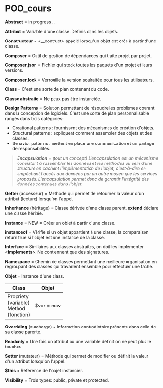 # POO_cours
**Abstract** = in progress ...

**Attribut** = Variable d'une classe. Définis dans les objets. 

**Constructeur** = <__contruct> appelé lorsqu'un objet est créé à partir d'une classe.

**Composer** = Outil de gestion de dépendances qui traite projet par projet.

**Composer.json** = Fichier qui stock toutes les paquets d'un projet et leurs versions.

**Composer.lock** = Verrouille la version souhaitée pour tous les utilisateurs.

**Class** = C'est une sorte de plan contenant du code.

**Classe abstraite** = Ne peux pas être instanciée.

**Design Patterns** = Solution permettant de résoudre les problèmes courant dans la conception de logiciels.
C'est une sorte de plan personnalisable rangés dans trois catégories:
* Creational patterns : fournissent des mécanismes de création d'objets.
* Structural patterns : expliquent comment assembler des objets et des classes.
* Behavior patterns : mettent en place une communication et un partage de responsabilités.

>_**Encapsulation** =  (tout un concept) L'encapsulation est un mécanisme consistant à rassembler les données et les méthodes au sein d'une structure en cachant l'implémentation de l'objet, c'est-à-dire en empêchant l'accès aux données par un autre moyen que les services proposés. L'encapsulation permet donc de garantir l'intégrité des données contenues dans l'objet._

**Getter** (accesseur) = Méthode qui permet de retourner la valeur d'un attribut (lecture) lorsqu'on l'appel.

**Inheritance** (héritage) = Classe dérivée d'une classe parent. **extend** déclare une classe héritée.

**Instance** = NEW = Créer un objet à partir d'une classe.

**instanceof** = Vérifie si un objet appartient à une classe, la comparaison return true si l'objet est une instance de la classe.

**Interface** = Similaires aux classes abstraites, on doit les implémenter <**implements**>. Ne contiennent que des signatures.

**Namespace** = Chemin de classes permettant une meilleure organisation en regroupant des classes qui travaillent ensemble pour effectuer une tâche.

**Objet** = Instance d'une class.

| Class                                                | Objet      |
|------------------------------------------------------|------------|
| Propriety <br/> (variable)<br/>Method<br/>(fonction) | $var = new |

**Overriding** (surcharge) = Information contradictoire présente dans celle de sa classe parente.

**Readonly** = Une fois un attribut ou une variable définit on ne peut plus le toucher.

**Setter** (mutateur) = Méthode qui permet de modifier ou définit la valeur d'un attribut lorsqu'on l'appel.

**$this** = Référence de l'objet instancier. 

**Visibility** = Trois types: public, private et protected.



